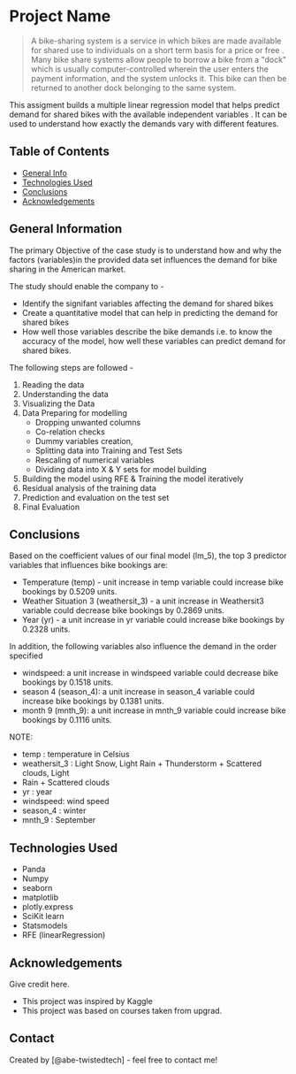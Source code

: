 # Project Name
>A bike-sharing system is a service in which bikes are made available for shared use to individuals on a short term basis for a price or free . Many bike share systems allow people to borrow a bike from a "dock" which is usually computer-controlled wherein the user enters the payment information, and the system unlocks it. This bike can then be returned to another dock belonging to the same system.

This assigment builds a multiple linear regression model that helps predict demand for shared bikes with the available independent variables . It can be used to understand how exactly the demands vary with different features.  

## Table of Contents
* [General Info](#general-information)
* [Technologies Used](#technologies-used)
* [Conclusions](#conclusions)
* [Acknowledgements](#acknowledgements)

<!-- You can include any other section that is pertinent to your problem -->

## General Information
The primary Objective of the case study is to understand how and why the factors (variables)in the provided data set influences the demand for bike sharing in the American market. 

The study should enable the company to -
- Identify the signifant variables affecting the demand for shared bikes
- Create a quantitative model that can help in predicting the demand for shared bikes
- How well those variables describe the bike demands i.e. to know the accuracy of the model, how well these variables can predict demand for shared bikes.

The following steps are followed -
1. Reading the data
2. Understanding the data
3. Visualizing the Data
4. Data Preparing for modelling
   *  Dropping unwanted columns
   *  Co-relation checks
   *  Dummy variables creation,
   *  Splitting data into Training and Test Sets
   *  Rescaling of numerical variables
   *  Dividing data into X & Y sets for model building
5. Building the model using RFE & Training the model iteratively
6. Residual analysis of the training data
7. Prediction and evaluation on the test set
8. Final Evaluation

<!-- You don't have to answer all the questions - just the ones relevant to your project. -->

## Conclusions

Based on the coefficient values of our final model (lm_5), the top 3 predictor variables that influences bike bookings are:  
- Temperature (temp) - unit increase in temp variable could increase bike bookings by 0.5209 units.  
- Weather Situation 3 (weathersit_3) - a unit increase in Weathersit3 variable could decrease bike bookings by 0.2869 units.  
- Year (yr) - a unit increase in yr variable could increase bike bookings by 0.2328 units.  

In addition, the following variables also influence the demand in the order specified  
- windspeed: a unit increase in windspeed variable could decrease bike bookings by 0.1518 units.  
- season 4 (season_4): a unit increase in season_4 variable could increase bike bookings by 0.1381 units.  
- month 9 (mnth_9): a unit increase in mnth_9 variable could increase bike bookings by 0.1116 units.  

NOTE:
* temp : temperature in Celsius
* weathersit_3 : Light Snow, Light Rain + Thunderstorm + Scattered clouds, Light 
* Rain + Scattered clouds
* yr : year
* windspeed: wind speed
* season_4 : winter
* mnth_9 : September
<!-- You don't have to answer all the questions - just the ones relevant to your project. -->


## Technologies Used
- Panda
- Numpy
- seaborn
- matplotlib
- plotly.express
- SciKit learn
- Statsmodels
- RFE (linearRegression)

<!-- As the libraries versions keep on changing, it is recommended to mention the version of library used in this project -->

## Acknowledgements
Give credit here.
- This project was inspired by Kaggle
- This project was based on courses taken from upgrad.


## Contact
Created by [@abe-twistedtech] - feel free to contact me!


<!-- Optional -->
<!-- ## License -->
<!-- This project is open source and available under the [... License](). -->

<!-- You don't have to include all sections - just the one's relevant to your project -->